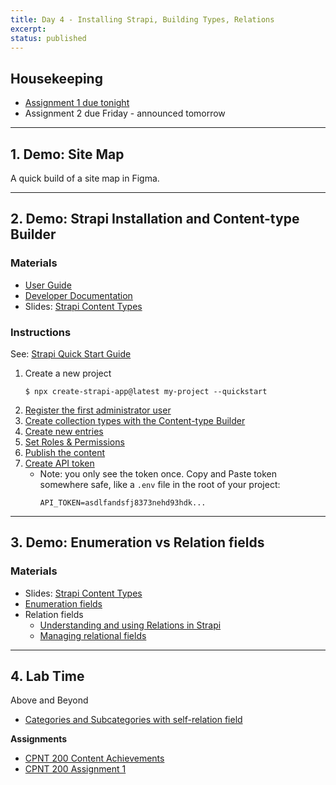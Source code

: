 ```yaml
---
title: Day 4 - Installing Strapi, Building Types, Relations
excerpt: 
status: published
---
```


## Housekeeping
- [Assignment 1 due tonight](/courses/cpnt-200/assessments/assignment-1)
- Assignment 2 due Friday - announced tomorrow

---

## 1. Demo: Site Map
A quick build of a site map in Figma.

---

## 2. Demo: Strapi Installation and Content-type Builder
### Materials
- [User Guide](https://docs.strapi.io/user-docs/latest/getting-started/introduction.html)
- [Developer Documentation](https://docs.strapi.io/developer-docs/latest/getting-started/introduction.html)
- Slides: [Strapi Content Types](https://sait-wbdv.github.io/slides/f22/cpnt-200/strapi-content-types.html)

### Instructions
See: [Strapi Quick Start Guide](https://docs.strapi.io/developer-docs/latest/getting-started/quick-start.html)
1. Create a new project
    ```
    $ npx create-strapi-app@latest my-project --quickstart
    ```
2. [Register the first administrator user](https://docs.strapi.io/developer-docs/latest/getting-started/quick-start.html#step-2-register-the-first-administrator-user)
3. [Create collection types with the Content-type Builder](https://docs.strapi.io/developer-docs/latest/getting-started/quick-start.html#step-1-create-collection-types-with-the-content-type-builder)
4. [Create new entries](https://docs.strapi.io/developer-docs/latest/getting-started/quick-start.html#step-2-use-the-collection-types-to-create-new-entries)
5. [Set Roles & Permissions](https://docs.strapi.io/developer-docs/latest/getting-started/quick-start.html#step-3-set-roles-permissions)
6. [Publish the content](https://docs.strapi.io/developer-docs/latest/getting-started/quick-start.html#step-4-publish-the-content)
7. [Create API token](https://docs.strapi.io/user-docs/latest/settings/managing-global-settings.html#managing-api-tokens)
    - Note: you only see the token once. Copy and Paste token somewhere safe, like a `.env` file in the root of your project:
        ```
        API_TOKEN=asdlfandsfj8373nehd93hdk...
        ```

---

## 3. Demo: Enumeration vs Relation fields
### Materials
- Slides: [Strapi Content Types](https://sait-wbdv.github.io/slides/f22/cpnt-200/strapi-content-types.html)
- [Enumeration fields](https://docs.strapi.io/user-docs/latest/content-types-builder/configuring-fields-content-type.html#enumeration)
- Relation fields
    - [Understanding and using Relations in Strapi](https://strapi.io/blog/understanding-and-using-relations-in-strapi)
    - [Managing relational fields](https://docs.strapi.io/user-docs/latest/content-manager/managing-relational-fields.html)

---

## 4. Lab Time
Above and Beyond
- [Categories and Subcategories with self-relation field](https://stackoverflow.com/questions/71625257/categories-and-sub-categories-for-strapi-collection)

**Assignments**
- [CPNT 200 Content Achievements](/courses/cpnt-200/assessments/achievements)
- [CPNT 200 Assignment 1](/courses/cpnt-200/assessments/assignment-1)
